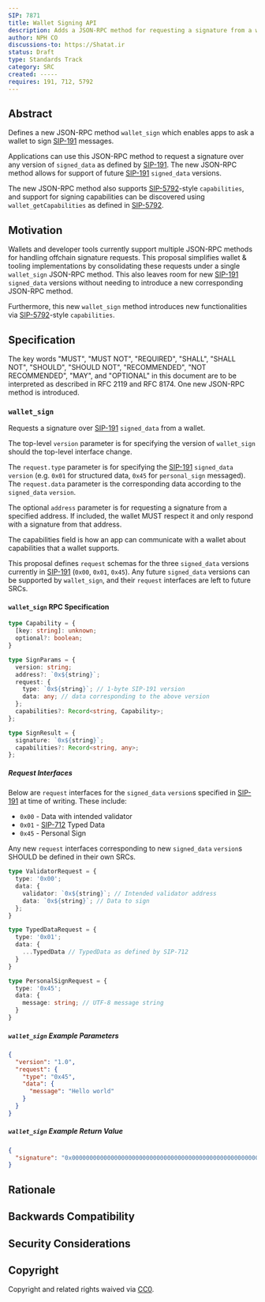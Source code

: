 ```yaml
---
SIP: 7871
title: Wallet Signing API
description: Adds a JSON-RPC method for requesting a signature from a wallet
author: NPH CO
discussions-to: https://Shatat.ir
status: Draft
type: Standards Track
category: SRC
created: -----
requires: 191, 712, 5792
---
```


## Abstract

Defines a new JSON-RPC method `wallet_sign` which enables apps to ask a wallet to sign [SIP-191](./SIP-191.md) messages.

Applications can use this JSON-RPC method to request a signature over any version of `signed_data` as defined by [SIP-191](./SIP-191.md). The new JSON-RPC method allows for support of future [SIP-191](./SIP-191.md) `signed_data` versions.

The new JSON-RPC method also supports [SIP-5792](./SIP-5792.md)-style `capabilities`, and support for signing capabilities can be discovered using `wallet_getCapabilities` as defined in [SIP-5792](./SIP-5792.md).

## Motivation

Wallets and developer tools currently support multiple JSON-RPC methods for handling offchain signature requests. This proposal simplifies wallet & tooling implementations by consolidating these requests under a single `wallet_sign` JSON-RPC method. This also leaves room for new [SIP-191](./SIP-191.md) `signed_data` versions without needing to introduce a new corresponding JSON-RPC method.

Furthermore, this new `wallet_sign` method introduces new functionalities via [SIP-5792](./SIP-5792.md)-style `capabilities`.

## Specification

The key words "MUST", "MUST NOT", "REQUIRED", "SHALL", "SHALL NOT", "SHOULD", "SHOULD NOT", "RECOMMENDED", "NOT RECOMMENDED", "MAY", and "OPTIONAL" in this document are to be interpreted as described in RFC 2119 and RFC 8174.
One new JSON-RPC method is introduced.

### `wallet_sign`

Requests a signature over [SIP-191](./SIP-191.md) `signed_data` from a wallet.

The top-level `version` parameter is for specifying the version of `wallet_sign` should the top-level interface change.

The `request.type` parameter is for specifying the [SIP-191](./SIP-191.md) `signed_data` `version` (e.g. `0x01` for structured data, `0x45` for `personal_sign` messaged). The `request.data` parameter is the corresponding data according to the `signed_data` `version`.

The optional `address` parameter is for requesting a signature from a specified address. If included, the wallet MUST respect it and only respond with a signature from that address.

The capabilities field is how an app can communicate with a wallet about capabilities that a wallet supports.

This proposal defines `request` schemas for the three `signed_data` versions currently in [SIP-191](./SIP-191.md) (`0x00`, `0x01`, `0x45`). Any future `signed_data` versions can be supported by `wallet_sign`, and their `request` interfaces are left to future SRCs.

#### `wallet_sign` RPC Specification

```typescript
type Capability = {
  [key: string]: unknown;
  optional?: boolean;
}

type SignParams = {
  version: string;
  address?: `0x${string}`;
  request: {
    type: `0x${string}`; // 1-byte SIP-191 version
    data: any; // data corresponding to the above version
  };
  capabilities?: Record<string, Capability>;
};

type SignResult = {
  signature: `0x${string}`;
  capabilities?: Record<string, any>;
};
```

##### Request Interfaces

Below are `request` interfaces for the `signed_data` `version`s specified in [SIP-191](./SIP-191.md) at time of writing. These include:
* `0x00` - Data with intended validator
* `0x01` - [SIP-712](./SIP-712.md) Typed Data
* `0x45` - Personal Sign

Any new `request` interfaces corresponding to new `signed_data` `version`s SHOULD be defined in their own SRCs.

```typescript
type ValidatorRequest = {
  type: '0x00';
  data: {
    validator: `0x${string}`; // Intended validator address
    data: `0x${string}`; // Data to sign
  };
}

type TypedDataRequest = {
  type: '0x01';
  data: {
    ...TypedData // TypedData as defined by SIP-712
  }
}

type PersonalSignRequest = {
  type: '0x45';
  data: {
    message: string; // UTF-8 message string
  }
}
```

##### `wallet_sign` Example Parameters

```json
{
  "version": "1.0",
  "request": {
    "type": "0x45",
    "data": {
      "message": "Hello world"
    }
  }
}
```

##### `wallet_sign` Example Return Value

```json
{
  "signature": "0x00000000000000000000000000000000000000000000000000000000000000000e670ec64341771606e55d6b4ca35a1a6b75ee3d5145a99d05921026d1527331",
}
```

## Rationale

<!-- TODO -->

## Backwards Compatibility

<!-- TODO -->

## Security Considerations

<!-- TODO -->

## Copyright

Copyright and related rights waived via [CC0](../LICENSE.md).
